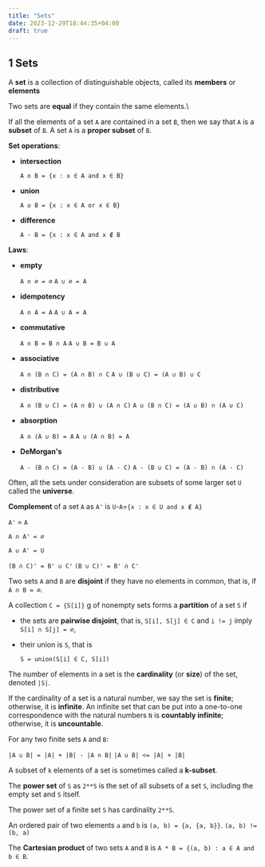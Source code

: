 ```yaml
---
title: "Sets"
date: 2023-12-29T18:44:35+04:00
draft: true
---
```


## 1 Sets

A **set** is a collection of distinguishable objects, called its **members** or **elements**

Two sets are **equal** if they contain the same elements.\

If all the elements of a set `A` are contained in a set `B`,
then we say that `A` is a **subset** of `B`.
A set `A` is a **proper subset** of `B`.

**Set operations**:

- **intersection**

  `A ∩ B = {x : x ∈ A and x ∈ B}`

- **union**

  `A ∪ B = {x : x ∈ A or x ∈ B}`

- **difference**

  `A - B = {x : x ∈ A and x ∉ B`

**Laws**:

- **empty**

  `A ∩ ∅ = ∅`
  `A ∪ ∅ = A`

- **idempotency**

  `A ∩ A = A`
  `A ∪ A = A`

- **commutative**

  `A ∩ B = B ∩ A`
  `A ∪ B = B ∪ A`

- **associative**

  `A ∩ (B ∩ C) = (A ∩ B) ∩ C`
  `A ∪ (B ∪ C) = (A ∪ B) ∪ C`

- **distributive**

  `A ∩ (B ∪ C) = (A ∩ B) ∪ (A ∩ C)`
  `A ∪ (B ∩ C) = (A ∪ B) ∩ (A ∪ C)`

- **absorption**

  `A ∩ (A ∪ B) = A`
  `A ∪ (A ∩ B) = A`

- **DeMorgan's**

  `A - (B ∩ C) = (A - B) ∪ (A - C)`
  `A - (B ∪ C) = (A - B) ∩ (A - C)`

Often, all the sets under consideration are subsets
of some larger set `U` called the **universe**.

**Complement** of a set `A` as `A'` is `U`-`A`=`{x : x ∈ U and x ∉ A}`

`A'` = `A`

`A ∩ A' = ∅`

`A ∪ A' = U`

`(B ∩ C)' = B' ∪ C'`
`(B ∪ C)' = B' ∩ C'`

Two sets `A` and `B` are **disjoint** if they
have no elements in common, that is, if `A ∩ B = ∅`.

A collection `C = {S[i]}` g of nonempty sets forms a **partition** of a set `S` if

- the sets are **pairwise disjoint**, that is, `S[i], S[j] ∈ C` and `i != j` imply `S[i] ∩ S[j] = ∅`,

- their union is `S`, that is
  ```
  S = union(S[i] ∈ C, S[i])
  ```

The number of elements in a set is the **cardinality** (or **size**) of the set, denoted `|S|`.

If the cardinality of a set is a natural number,
we say the set is **finite**; otherwise, it is **infinite**.
An infinite set that can be put into a one-to-one correspondence with the natural
numbers `N` is **countably infinite**; otherwise, it is **uncountable**.

For any two finite sets `A` and `B`:

`|A ∪ B| = |A| + |B| - |A ∩ B|`
`|A ∪ B| <= |A| + |B|`

A subset of `k` elements of a set is sometimes called a **k-subset**.

The **power set** of `S` as `2**S` is the set of all subsets of a set `S`,
including the empty set and `S` itself.

The power set of a finite set `S` has cardinality `2**S`.

An ordered pair of two elements `a` and `b` is `(a, b) = {a, {a, b}}`.
`(a, b) != (b, a)`

The **Cartesian product** of two sets `A` and `B` is `A * B = {(a, b) : a ∈ A and b ∈ B`.
